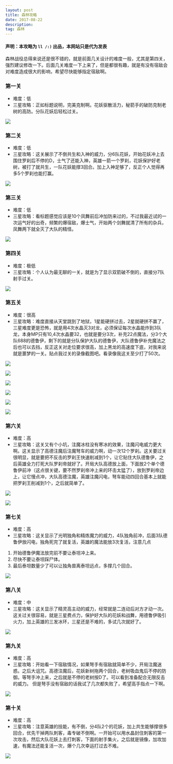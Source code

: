 ```yaml
---
layout: post
title: 森林攻略
date: 2017-08-22
description:  
tag: 森林
--- 
```


#### 声明：本攻略为 ```ll /:)``` 出品，本网站只是代为发表

森林战役总得来说还是很不错的，就是前面几关设计的难度一般，尤其是第四关，强烈建议修改一下。后面几关难度一下上来了，但是都很有趣，就是有没有宿敌会对难度造成很大的影响，希望尽快能够指定宿敌啊。

### 第一关
* 难度：低
* 三星攻略：正如标题说明，完美克制啊。花妖驱散活力，秘箭手的破防克制老树的高防。分队花妖后轻松过关。

![](/images/gl/sl-01.png)

### 第二关
* 难度：低
* 三星攻略：这关展示了不倒共生和入神的威力，分6队花妖，开始花妖冲上去围住罗刹后不停的D，士气了还能入神，英雄一箭一个罗刹，花妖保护好老树，被打了就共生，一队花妖能撑3回合。加上入神足够了，反正个人觉得再多5个罗刹也能打赢。

![](/images/gl/sl-02.png)

### 第三关
* 难度：低
* 三星攻略：看标题感觉应该是10个凤舞前后冲加防来过的，不过我最近试的一次运气好的出奇，频繁的爆宿敌，爆士气，开始两个剑舞就清了所有的杂兵，凤舞两下就全灭了大队的精怪。

![](/images/gl/sl-03.png)

### 第四关
* 难度：极低
* 三星攻略：个人认为最无聊的一关，就是为了显示双箭破不倒的，直接分7队射手过关。

![](/images/gl/sl-04.png)

### 第五关
* 难度：很高
* 三星攻略：难度直接从天堂跳到了地狱，1星能硬拼过去，2星就硬拼不赢了，三星难度更是恐怖，就是用4次水晶灭3对龙，必须保证每次水晶能炸到3队龙，本身MP只有10,4次水晶要32，也就是要分3次，补充22点魔法，分3个大队688的德鲁伊，剩下的就是分队保护大队的德鲁伊，大队德鲁伊补充魔法之后也可以去挡，反正这关对走位要求很高，加上黑龙的高速度下底，对我来说就是噩梦的一关。贴点我过关的录像截图吧。看录像我这关至少打了50次。

![](/images/gl/sl-05.png)

![](/images/gd/sl1.png)

![](/images/gd/sl2.png)

![](/images/gd/sl3.png)

![](/images/gd/sl4.png)

![](/images/gd/sl5.png)

### 第六关
* 难度：高
* 三星攻略：这关又有个小坑，注魔冰柱没有寒冰的效果，注魔闪电威力更大啊。这关显示了高德注魔后注魔弩车的威力啊，动一次12个罗刹。这关要过关很明显，就是要把不反击的罗刹王快速削减到1个，让它贴住大队德鲁伊，之后英雄全力打死大队罗刹帝就好了。开局大队高德放上面，下面放2个单个德鲁伊前冲（这点很关键，要不然罗刹帝冲上来的环击太猛了），放到罗刹帝边上，让它慢点冲，大队高德注魔，英雄注魔闪电，弩车能动四回合基本上就能把罗刹王削减到1个，之后就简单了。

![](/images/gl/sl-06.png)

![](/images/gd/sl6.png)

### 第七关
* 难度：高
* 三星攻略：这关显示了光明独角和精炼魔力的威力，4队独角前冲，后面3队德鲁伊放闪电，独角死完了就复活，英雄的魔法能放3次复活，注意几点
1. 开始德鲁伊魔法放完前不要让泰坦冲上来。
2. 尽快不要让泰坦踩尸体。
3. 最后泰坦数量少了可以让独角兽离泰坦远点，多撑几个回合。

![](/images/gl/sl-07.png)

### 第八关
* 难度：中
* 三星攻略：这关显示了精灵高主动的威力，经常就是二连动后对方才动一次。这关过关很容易，就是三星费点力，保护好大队的花妖和战舞，用德鲁伊吸引火力，加上英雄的三发冰环，三星还是不难的，多试几次就好了。

![](/images/gl/sl-08.png)

### 第九关
* 难度：高
* 三星攻略：开始看一下宿敌情况，如果弩手有宿敌就简单不少，开局注魔迷惑。之后大诅咒。高德注魔后，花妖新树拖两个回合，老树吸血鬼后不停的防御。等弩手冲上来，之后就是不停的老树按D了。可以看到准备配合无限反击的威力。
但是弩手没有宿敌的话我试了几次都失败了，希望高手指点一下啊。

![](/images/gl/sl-09.png)

### 第十关
* 难度：高
* 三星攻略：注意英雄的技能，有不倒，分4队2个的花妖，加上共生能够撑很多回合，优先干掉两队刺客，毒专破不倒啊。一开始可以用水晶封住刺客的第一次攻击，然后大队花妖上去打刺客，下面的射手集火，之后就是镜像，加攻加速，有魔法还能复活一次，爆个几次幸运打过去不难。

![](/images/gl/sl-10.png)
